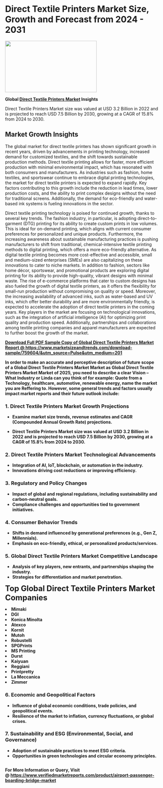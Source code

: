 <H1>Direct Textile Printers Market Size, Growth and Forecast from 2024 - 2031</H1><img class="aligncenter size-medium wp-image-584254" src="https://thirdeyenews.in/wp-content/uploads/2024/09/Global-Market-Research-300x168.jpeg" alt="" width="300" height="168" /><p><strong>Global&nbsp;<a href="https://www.marketsizeandtrends.com/download-sample/759604/&amp;utm_source=Pulse&amp;utm_medium=201">Direct Textile Printers Market</a> Insights</strong></p><p>Direct Textile Printers Market size was valued at USD 3.2 Billion in 2022 and is projected to reach USD 7.5 Billion by 2030, growing at a CAGR of 15.8% from 2024 to 2030.</p><p><h2>Market Growth Insights</h2> <p>The global market for direct textile printers has shown significant growth in recent years, driven by advancements in printing technology, increased demand for customized textiles, and the shift towards sustainable production methods. Direct textile printing allows for faster, more efficient production with minimal environmental impact, which has resonated with both consumers and manufacturers. As industries such as fashion, home textiles, and sportswear continue to embrace digital printing technologies, the market for direct textile printers is expected to expand rapidly. Key factors contributing to this growth include the reduction in lead times, lower production costs, and the ability to print complex designs without the need for traditional screens. Additionally, the demand for eco-friendly and water-based ink systems is fueling innovations in the sector.</p> <p><strong><a href="#"></a></strong></p> <p>Direct textile printing technology is poised for continued growth, thanks to several key trends. The fashion industry, in particular, is adopting direct-to-garment (DTG) printing for its ability to create custom prints in low volumes. This is ideal for on-demand printing, which aligns with current consumer preferences for personalized and unique products. Furthermore, the increasing awareness about sustainable manufacturing practices is pushing manufacturers to shift from traditional, chemical-intensive textile printing methods to digital printing, which offers a more eco-friendly alternative. As digital textile printing becomes more cost-effective and accessible, small and medium-sized enterprises (SMEs) are also capitalizing on these innovations to cater to niche markets. In addition to fashion, sectors like home décor, sportswear, and promotional products are exploring digital printing for its ability to provide high-quality, vibrant designs with minimal waste. The rise of e-commerce platforms that cater to custom designs has also fueled the growth of digital textile printers, as it offers the flexibility for small-run production without compromising on quality or speed. Moreover, the increasing availability of advanced inks, such as water-based and UV inks, which offer better durability and are more environmentally friendly, is expected to accelerate the adoption of direct textile printers in the coming years. Key players in the market are focusing on technological innovations, such as the integration of artificial intelligence (AI) for optimizing print quality and production speed. Additionally, partnerships and collaborations among textile printing companies and apparel manufacturers are expected to further boost the growth of the market.</p> <p><strong><a href="#"></p><p><span class=""><strong>Download Full PDF Sample Copy of Global Direct Textile Printers Market Report</strong> @ <a href="https://www.marketsizeandtrends.com/download-sample/759604/&amp;utm_source=Pulse&amp;utm_medium=201" target="_blank">https://www.marketsizeandtrends.com/download-sample/759604/&amp;utm_source=Pulse&amp;utm_medium=201</a></span></p><p>In order to make an accurate and perceptive description of future scope of a Global&nbsp;Direct Textile Printers Market Market as Global&nbsp;Direct Textile Printers Market Market of 2025, you need to describe a clear Vision &ndash; What Industry or Linda can you think of for example: Quote from a Technology, healthcare, automotive, renewable energy, name the market you are Reffering to. However, some general trends and factors usually impact market reports and their future outlook include:</p><h3>1.&nbsp;<strong>Direct Textile Printers Market Growth Projections</strong></h3><ul><li>Examine market size trends, revenue estimates and CAGR (Compounded Annual Growth Rate) projections.</li><li><p>Direct Textile Printers Market size was valued at USD 3.2 Billion in 2022 and is projected to reach USD 7.5 Billion by 2030, growing at a CAGR of 15.8% from 2024 to 2030.</p></li></ul><h3>2.&nbsp;<strong>Direct Textile Printers Market Technological Advancements</strong></h3><ul><li>Integration of AI, IoT, blockchain, or automation in the industry.</li><li>Innovations driving cost reductions or improving efficiency.</li></ul><h3>3.&nbsp;<strong>Regulatory and Policy Changes</strong></h3><ul><li>Impact of global and regional regulations, including sustainability and carbon-neutral goals.</li><li>Compliance challenges and opportunities tied to government initiatives.</li></ul><h3>4.&nbsp;<strong>Consumer Behavior Trends</strong></h3><ul><li>Shifts in demand influenced by generational preferences (e.g., Gen Z, Millennials).</li><li>Emphasis on eco-friendly, ethical, or personalized products/services.</li></ul><h3>5.&nbsp;<strong>Global Direct Textile Printers Market Competitive Landscape</strong></h3><ul><li>Analysis of key players, new entrants, and partnerships shaping the industry.</li><li>Strategies for differentiation and market penetration.</li></ul><p data-pm-slice="1 1 []"><span style="color: inherit; font-family: inherit; font-size: 25px;">Top Global Direct Textile Printers Market Companies</span></p><div class="" data-test-id=""><p><li>Mimaki</li><li> DGI</li><li> Konica Minolta</li><li> Atexco</li><li> Kornit</li><li> Mutoh</li><li> Robustelli</li><li> SPGPrints</li><li> MS Printing</li><li> Durst</li><li> Kaiyuan</li><li> Reggiani</li><li> Printpretty</li><li> La Meccanica</li><li> Zimmer</li></p></div><h3>6.&nbsp;<strong>Economic and Geopolitical Factors</strong></h3><ul><li>Influence of global economic conditions, trade policies, and geopolitical events.</li><li>Resilience of the market to inflation, currency fluctuations, or global crises.</li></ul><h3>7.&nbsp;<strong>Sustainability and ESG (Environmental, Social, and Governance)</strong></h3><ul><li>Adoption of sustainable practices to meet ESG criteria.</li><li>Opportunities in green technologies and circular economy principles.</li></ul><h2><strong style="font-size: 14px;">For More Information or Query, Visit @&nbsp;</strong><a style="background-color: #ffffff; font-size: 14px;" href="https://www.marketsizeandtrends.com/report/direct-textile-printers-market/" target="_blank">https://www.verifiedmarketreports.com/product/airport-passenger-boarding-bridge-market</a></h2>